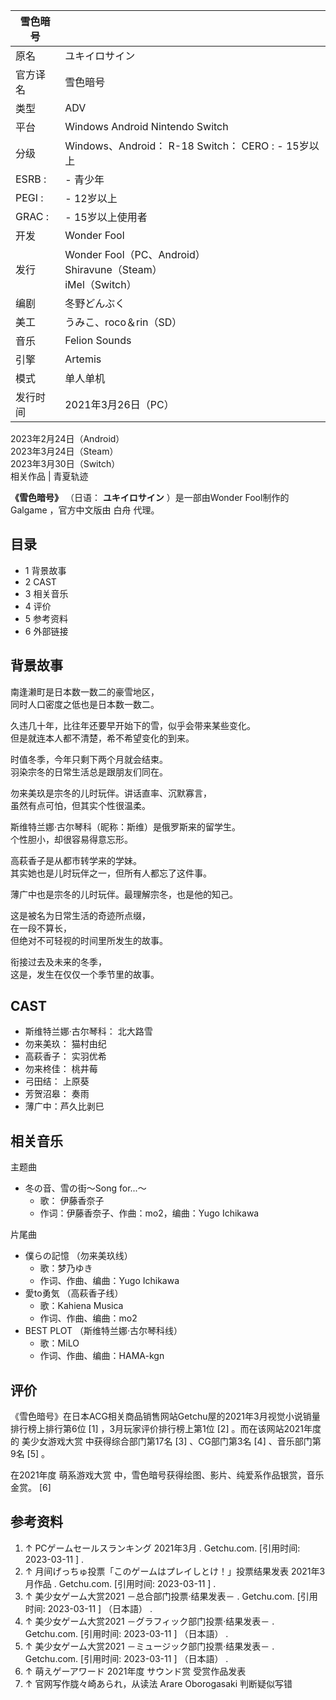 |  雪色暗号  ||
|---|---|
|原名  |  ユキイロサイン   |
|官方译名  |  雪色暗号   |
|类型  |  ADV   |
|平台  |  Windows  Android  Nintendo Switch   |
|分级  |  Windows、Android：  R-18  Switch：    CERO  :    \- 15岁以上|
|ESRB  :  |  \- 青少年   |
|PEGI  :  |  \- 12岁以上   |
|GRAC  :  |  \- 15岁以上使用者   |
|开发  |  Wonder Fool   |
|发行  |  Wonder Fool（PC、Android）   <br>Shiravune（Steam）  <br>iMel（Switch）  |
|编剧  |  冬野どんぶく   |
|美工  |  うみこ、roco＆rin（SD）   |
|音乐  |  Felion Sounds   |
|引擎  |  Artemis   |
|模式  |  单人单机   |
|发行时间  |  2021年3月26日（PC）   |
2023年2月24日（Android）  
2023年3月24日（Steam）  
2023年3月30日（Switch）  
相关作品  |  青夏轨迹   
  
**《雪色暗号》** （日语：  **ユキイロサイン** ）是一部由Wonder Fool制作的  Galgame  ，官方中文版由  白舟  代理。

##  目录

  * 1  背景故事 
  * 2  CAST 
  * 3  相关音乐 
  * 4  评价 
  * 5  参考资料 
  * 6  外部链接 

##  背景故事

南逢濑町是日本数一数二的豪雪地区，  
同时人口密度之低也是日本数一数二。  
  
久违几十年，比往年还要早开始下的雪，似乎会带来某些变化。  
但是就连本人都不清楚，希不希望变化的到来。  
  
时值冬季，今年只剩下两个月就会结束。  
羽染宗冬的日常生活总是跟朋友们同在。  
  
勿来美玖是宗冬的儿时玩伴。讲话直率、沉默寡言，  
虽然有点可怕，但其实个性很温柔。  
  
斯维特兰娜·古尔琴科（昵称：斯维）是俄罗斯来的留学生。  
个性胆小，却很容易得意忘形。  
  
高萩香子是从都市转学来的学妹。  
其实她也是儿时玩伴之一，但所有人都忘了这件事。  
  
薄广中也是宗冬的儿时玩伴。最理解宗冬，也是他的知己。  
  
这是被名为日常生活的奇迹所点缀，  
在一段不算长，  
但绝对不可轻视的时间里所发生的故事。  
  
衔接过去及未来的冬季，  
这是，发生在仅仅一个季节里的故事。

##  CAST

  * 斯维特兰娜·古尔琴科：  北大路雪 
  * 勿来美玖：  猫村由纪 
  * 高萩香子：  实羽优希 
  * 勿来柊佳：  桃井莓 
  * 弓田结：  上原葵 
  * 芳贺沼皋：  奏雨 
  * 薄广中：芦久比剥巳 

##  相关音乐

主题曲

  * 冬の音、雪の街～Song for...～ 
    * 歌：  伊藤香奈子 
    * 作词：伊藤香奈子、作曲：mo2，编曲：Yugo Ichikawa 

片尾曲

  * 僕らの記憶  （勿来美玖线） 
    * 歌：梦乃ゆき 
    * 作词、作曲、编曲：Yugo Ichikawa 
  * 愛to勇気  （高萩香子线） 
    * 歌：Kahiena Musica 
    * 作词、作曲、编曲：mo2 
  * BEST PLOT  （斯维特兰娜·古尔琴科线） 
    * 歌：MiLO 
    * 作词、作曲、编曲：HAMA-kgn 

##  评价

《雪色暗号》在日本ACG相关商品销售网站Getchu屋的2021年3月视觉小说销量排行榜上排行第6位  [1]  ，3月玩家评价排行榜上第1位  [2]
。而在该网站2021年度的  美少女游戏大赏  中获得综合部门第17名  [3]  、CG部门第3名  [4]  、音乐部门第9名  [5]  。

在2021年度  萌系游戏大赏  中，雪色暗号获得绘图、影片、纯爱系作品银赏，音乐金赏。  [6]

##  参考资料

  1. ↑  PCゲームセールスランキング 2021年3月  . Getchu.com.  [引用时间:  2023-03-11  ]  . 
  2. ↑  月间げっちゅ投票「このゲームはプレイしとけ！」投票结果发表 2021年3月作品  . Getchu.com.  [引用时间:  2023-03-11  ]  . 
  3. ↑  美少女ゲーム大赏2021 －总合部门投票·结果发表－  . Getchu.com.  [引用时间:  2023-03-11  ]  （日本語）  . 
  4. ↑  美少女ゲーム大赏2021 －グラフィック部门投票·结果发表－  . Getchu.com.  [引用时间:  2023-03-11  ]  （日本語）  . 
  5. ↑  美少女ゲーム大赏2021 －ミュージック部门投票·结果发表－  . Getchu.com.  [引用时间:  2023-03-11  ]  （日本語）  . 
  6. ↑  萌えゲーアワード 2021年度 サウンド赏 受赏作品发表 
  7. ↑  官网写作胧々崎あられ，从读法 Arare Oborogasaki 判断疑似写错 